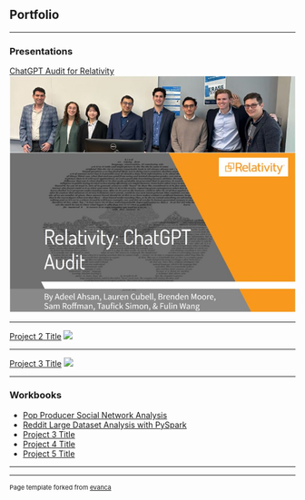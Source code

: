 ## Portfolio

---

### Presentations

[ChatGPT Audit for Relativity](https://drive.google.com/file/d/1FuL7QGcW_hX7v4qCr2XyJIdzJbwCpj5J/view?usp=sharing)
<img src="relativity.jpeg?raw=true"/>

---
[Project 2 Title](/pdf/sample_presentation.pdf)
<img src="images/dummy_thumbnail.jpg?raw=true"/>

---
[Project 3 Title](http://example.com/)
<img src="images/dummy_thumbnail.jpg?raw=true"/>

---

### Workbooks

- [Pop Producer Social Network Analysis](Pop_Producers_Final.html)
- [Reddit Large Dataset Analysis with PySpark](Group_Project_Final_Workbook.html)
- [Project 3 Title](http://example.com/)
- [Project 4 Title](http://example.com/)
- [Project 5 Title](http://example.com/)

---




---
<p style="font-size:11px">Page template forked from <a href="https://github.com/evanca/quick-portfolio">evanca</a></p>
<!-- Remove above link if you don't want to attibute -->
